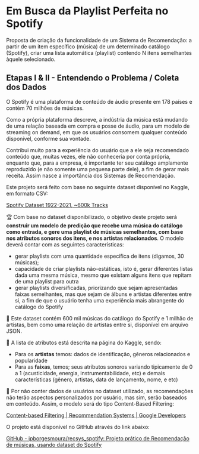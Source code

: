 # Em Busca da Playlist Perfeita no Spotify

Proposta de criação da funcionalidade de um Sistema de Recomendação: a partir de um item específico (música) de um determinado catálogo (Spotify), criar uma lista automática (playlist) contendo N itens semelhantes àquele selecionado.

## Etapas I & II - Entendendo o Problema / Coleta dos Dados

O Spotify é uma plataforma de conteúdo de áudio presente em 178 países e contém 70 milhões de músicas. 

Como a própria plataforma descreve, a indústria da música está mudando de uma relação baseada em compra e posse de áudio, para um modelo de streaming on demand, em que os usuários consomem qualquer conteúdo disponível, conforme sua vontade.

Contribui muito para a experiência do usuário que a ele seja recomendado conteúdo que, muitas vezes, ele não conheceria por conta própria, enquanto que, para a empresa, é importante ter seu catálogo amplamente reproduzido (e não somente uma pequena parte dele), a fim de gerar mais receita. Assim nasce a importância dos Sistemas de Recomendação.

Este projeto será feito com base no seguinte dataset disponível no Kaggle, em formato CSV:

[Spotify Dataset 1922-2021, ~600k Tracks](https://www.kaggle.com/yamaerenay/spotify-dataset-19212020-160k-tracks)

🏆 Com base no dataset disponibilizado, o objetivo deste projeto será **construir um modelo de predição que recebe uma música do catálogo como entrada, e gere uma playlist de músicas semelhantes, com base nos atributos sonoros dos itens, e nos artistas relacionados**. O modelo deverá contar com as seguintes características:

- gerar playlists com uma quantidade específica de itens (digamos, 30 músicas);
- capacidade de criar playlists não-estáticas, isto é, gerar diferentes listas dada uma mesma música, mesmo que existam alguns itens que repitam de uma playlist para outra
- gerar playlists diversificadas, priorizando que sejam apresentadas faixas semelhantes, mas que sejam de álbuns e artistas diferentes entre si, a fim de que o usuário tenha uma experiência mais abrangente do catálogo do Spotify

📌 Este dataset contém 600 mil músicas do catálogo do Spotify e 1 milhão de artistas, bem como uma relação de artistas entre si, disponível em arquivo JSON.

🎼 A lista de atributos está descrita na página do Kaggle, sendo:

- Para os **artistas** temos: dados de identificação, gêneros relacionados e popularidade
- Para as **faixas**, temos; seus atributos sonoros variando tipicamente de 0 a 1 (acusticidade, energia, instrumentabilidade, etc) e demais características (gênero, artistas, data de lançamento, nome, e etc)

📌 Por não conter dados de usuários no dataset utilizado, as recomendações não terão aspectos personalizados por usuário, mas sim, serão baseados em conteúdo. Assim, o modelo será do tipo Content-Based Filtering:

[Content-based Filtering | Recommendation Systems | Google Developers](https://developers.google.com/machine-learning/recommendation/content-based/basics)

O projeto está disponível no GitHub através do link abaixo:

[GitHub - jpborgesmoura/recsys_spotify: Projeto prático de Recomendação de músicas, usando dataset do Spotify](https://github.com/jpborgesmoura/recsys_spotify)
